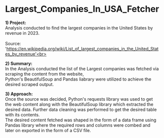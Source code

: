 # Largest_Companies_In_USA_Fetcher

**1) Project:** <br>
Analysis conducted to find the largest companies in the United States by revenue in 2023.<br><br>
Source: 'https://en.wikipedia.org/wiki/List_of_largest_companies_in_the_United_States_by_revenue'<br>


**2) Summary:** <br>
In the Analysis conducted the list of the Largest companies was fetched via scraping the content from the website,<br> Python's BeautifulSoup and Pandas liabrary were utilized to achieve the desired scraped output. 
<br>

**3) Approach:** <br>
Once the source was decided, Python's requests library was used to get the web content along with the BeautifulSoup library which extracted the desired data. Further data cleaning was performed to get the desired table with its contents. <br>
The desired content fetched was shaped in the form of a data frame using Pandas library where the required rows and columns were combed and later on exported in the form of
 a CSV file.
